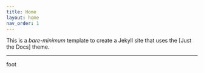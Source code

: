 ```yaml
---
title: Home
layout: home
nav_order: 1
---
```


This is a *bare-minimum* template to create a Jekyll site that uses the [Just the Docs] theme.

----

foot
